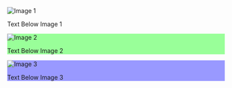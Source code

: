 
<html lang="en">
<head>
  <meta charset="UTF-8">
  <meta name="viewport" content="width=device-width, initial-scale=1.0">
  <title>Three Boxes with Images and Text</title>
  <style>
     {
      width: 200px;
      height: 250px;
      margin: 20px;
      display: inline-block; 
      text-align: center; 
      border: 1px solid #ccc; 
      padding: 10px;
    }
 {
      background-color: #ff9999; 
    }
    #box2 {
      background-color: #99ff99;
    }
    #box3 {
      background-color: #9999ff; 
    }
 {
      max-width: 150px; 
      max-height: 150px;
    }
  </style>
</head>
<body>
  <!-- Create three div elements representing the boxes -->
  <div class="box" id="box1">
    <img src="image1.jpg" alt="Image 1">
    <p>Text Below Image 1</p>
  </div>
  <div class="box" id="box2">
    <img src="image2.jpg" alt="Image 2">
    <p>Text Below Image 2</p>
  </div>
  <div class="box" id="box3">
    <img src="image3.jpg" alt="Image 3">
    <p>Text Below Image 3</p>
  </div>
</body>
</html>

